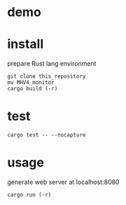# demo

# install
prepare Rust lang environment
```shell
git clone this_repository
mv MHV4_monitor
cargo build (-r)
```

# test
```shell
cargo test -- --nocapture
```

# usage
generate web server at localhost:8080

```shell
cargo run (-r) 
```